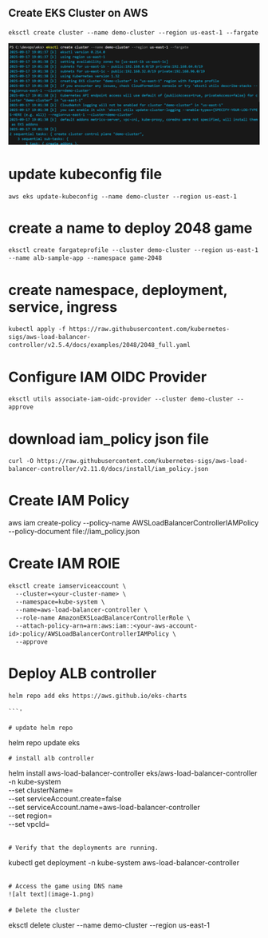 ## Create EKS Cluster on AWS
```
eksctl create cluster --name demo-cluster --region us-east-1 --fargate
```
![alt text](image.png)

# update kubeconfig file
```
aws eks update-kubeconfig --name demo-cluster --region us-east-1
```
# create a name to deploy 2048 game
```
eksctl create fargateprofile --cluster demo-cluster --region us-east-1 --name alb-sample-app --namespace game-2048
```

# create namespace, deployment, service, ingress
```
kubectl apply -f https://raw.githubusercontent.com/kubernetes-sigs/aws-load-balancer-controller/v2.5.4/docs/examples/2048/2048_full.yaml
```
# Configure IAM OIDC Provider
```
eksctl utils associate-iam-oidc-provider --cluster demo-cluster --approve
```
# download iam_policy json file
```
curl -O https://raw.githubusercontent.com/kubernetes-sigs/aws-load-balancer-controller/v2.11.0/docs/install/iam_policy.json
```

# Create IAM Policy
aws iam create-policy --policy-name AWSLoadBalancerControllerIAMPolicy --policy-document file://iam_policy.json

# Create IAM ROlE
```
eksctl create iamserviceaccount \
  --cluster=<your-cluster-name> \
  --namespace=kube-system \
  --name=aws-load-balancer-controller \
  --role-name AmazonEKSLoadBalancerControllerRole \
  --attach-policy-arn=arn:aws:iam::<your-aws-account-id>:policy/AWSLoadBalancerControllerIAMPolicy \
  --approve
```
# Deploy ALB controller
```
helm repo add eks https://aws.github.io/eks-charts

```'

# update helm repo
```
helm repo update eks
```
# install alb controller 
```
helm install aws-load-balancer-controller eks/aws-load-balancer-controller -n kube-system \
  --set clusterName=<your-cluster-name> \
  --set serviceAccount.create=false \
  --set serviceAccount.name=aws-load-balancer-controller \
  --set region=<your-region> \
  --set vpcId=<your-vpc-id>
```

# Verify that the deployments are running.
```
kubectl get deployment -n kube-system aws-load-balancer-controller
```

# Access the game using DNS name
![alt text](image-1.png)

# Delete the cluster

```
eksctl delete cluster --name demo-cluster --region us-east-1
```
